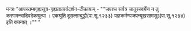 मन्त्रः				"आपस्तम्बगृह्यसूत्र-गृह्यतात्पर्यदर्शन-टीकायाम् - ""जपश्च सर्वत्र चातुस्स्वर्येण न तु करणमन्त्रादिवदेकश्रुत्या । एकश्रुति दूरात्सम्बुद्धौ(पा.सू.१२३३)  यज्ञकर्मण्यजपन्यूखसामसुऽ(पा.सू.१२३४) इति वचनात् ।""
"